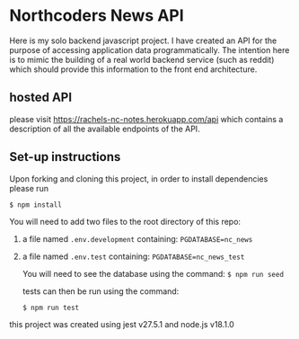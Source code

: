 # Northcoders News API

Here is my solo backend javascript project.
I have created an API for the purpose of accessing application data programmatically. The intention here is to mimic the building of a real world backend service (such as reddit) which should provide this information to the front end architecture.

## hosted API

please visit https://rachels-nc-notes.herokuapp.com/api which contains a description of all the available endpoints of the API.

## Set-up instructions

Upon forking and cloning this project, in order to install dependencies please run

`$ npm install`

You will need to add two files to the root directory of this repo:

1. a file named `.env.development` containing:
   `PGDATABASE=nc_news`

2. a file named `.env.test` containing:
   `PGDATABASE=nc_news_test`

   You will need to see the database using the command:
   `$ npm run seed `

   tests can then be run using the command:

   ```
   $ npm run test
   ```

this project was created using jest v27.5.1 and node.js v18.1.0
